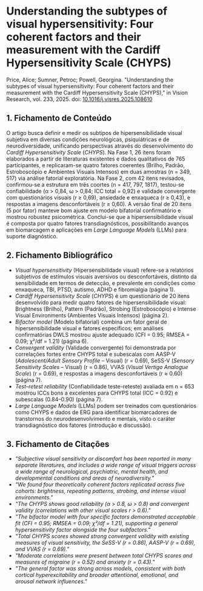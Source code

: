 # Understanding the subtypes of visual hypersensitivity: Four coherent factors and their measurement with the Cardiff Hypersensitivity Scale (CHYPS)

Price, Alice; Sumner, Petroc; Powell, Georgina. "Understanding the subtypes of visual hypersensitivity: Four coherent factors and their measurement with the Cardiff Hypersensitivity Scale (CHYPS)," in Vision Research, vol. 233, 2025. doi: [10.1016/j.visres.2025.108610](https://doi.org/10.1016/j.visres.2025.108610)

## 1. Fichamento de Conteúdo

O artigo busca definir e medir os subtipos de hipersensibilidade visual subjetiva em diversas condições neurológicas, psiquiátricas e de neurodiversidade, unificando perspectivas através do desenvolvimento do *Cardiff Hypersensitivity Scale* (*CHYPS*). Na Fase 1, 26 itens foram elaborados a partir de literaturas existentes e dados qualitativos de 765 participantes, e replicaram-se quatro fatores coerentes (Brilho, Padrão, Estroboscópio e Ambientes Visuais Intensos) em duas amostras (n = 349, 517) via análise fatorial exploratória. Na Fase 2, com 42 itens revisados, confirmou-se a estrutura em três coortes (n = 417, 797, 1817), testou-se confiabilidade (α &gt; 0,84, ω &gt; 0,84; ICC total = 0,92) e validade convergente com questionários visuais (r ≥ 0,69), ansiedade e enxaqueca (r ≥ 0,43), e respostas a imagens desconfortáveis (r ≥ 0,60). A versão final de 20 itens (5 por fator) manteve bom ajuste em modelo bifatorial confirmatório e mostrou robustez psicométrica. Conclui-se que a hipersensibilidade visual é composta por quatro fatores transdiagnósticos, possibilitando avanços em biomarcagem e aplicações em *Large Language Models* (LLMs) para suporte diagnóstico.

## 2. Fichamento Bibliográfico

* *Visual hypersensitivity* (Hipersensibilidade visual) refere-se a relatórios subjetivos de estímulos visuais aversivos ou desconfortáveis, distinto da sensibilidade em termos de detecção, e prevalente em condições como enxaqueca, TBI, PTSD, autismo, ADHD e fibromialgia (página 1).
* *Cardiff Hypersensitivity Scale* (*CHYPS*) é um questionário de 20 itens desenvolvido para medir quatro fatores de hipersensibilidade visual: Brightness (Brilho), Pattern (Padrão), Strobing (Estroboscópio) e Intense Visual Environments (Ambientes Visuais Intensos) (página 2).
* *Bifactor model* (Modelo bifatorial) combina um fator geral de hipersensibilidade visual e fatores específicos; em análises confirmatórias DWLS mostrou ajuste adequado (CFI = 0.95; RMSEA = 0.09; χ²/df = 1.21) (página 6).
* *Convergent validity* (Validade convergente) foi demonstrada por correlações fortes entre CHYPS total e subescalas com AASP-V (*Adolescent/Adult Sensory Profile* – Visual) (r = 0.69), SeSS-V (*Sensory Sensitivity Scales* – Visual) (r = 0.86), VVAS (*Visual Vertigo Analogue Scale*) (r = 0.69), e respostas a imagens desconfortáveis (r ≈ 0.60) (página 7).
* *Test–retest reliability* (Confiabilidade teste-reteste) avaliada em n = 653 mostrou ICCs bons a excelentes para CHYPS total (ICC = 0.92) e subescalas (0.84–0.90) (página 7).
* *Large Language Models* (LLMs) podem ser treinados com questionários como CHYPS e dados de ERG para identificar biomarcadores de transtornos do neurodesenvolvimento e mentais, visto o caráter transdiagnóstico dos fatores (introdução e discussão).

## 3. Fichamento de Citações

* _"Subjective visual sensitivity or discomfort has been reported in many separate literatures, and includes a wide range of visual triggers across a wide range of neurological, psychiatric, mental health, and developmental conditions and areas of neurodiversity."_
* _"We found four theoretically coherent factors replicated across five cohorts: brightness, repeating patterns, strobing, and intense visual environments."_
* _"The CHYPS shows good reliability (α &gt; 0.8, ω &gt; 0.8) and convergent validity (correlations with other visual scales r &gt; 0.6)."_
* _"The bifactor model with four specific factors demonstrated acceptable fit (CFI = 0.95; RMSEA = 0.09; χ²/df = 1.21), supporting a general hypersensitivity factor alongside the four subfactors."_
* _"Total CHYPS scores showed strong convergent validity with existing measures of visual sensitivity, the SeSS-V (r = 0.86), AASP-V (r = 0.69), and VVAS (r = 0.69)."_
* _"Moderate correlations were present between total CHYPS scores and measures of migraine (r = 0.52) and anxiety (r = 0.43)."_
* _"The general factor was strong across models, consistent with both cortical hyperexcitability and broader attentional, emotional, and arousal network influences."_